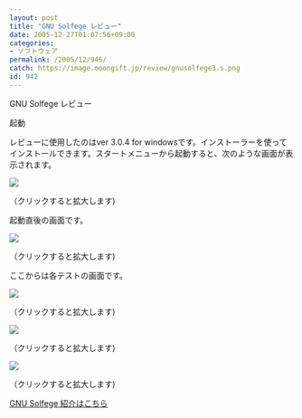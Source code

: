 ```yaml
---
layout: post
title: "GNU Solfege レビュー"
date: 2005-12-27T01:07:56+09:00
categories:
- ソフトウェア
permalink: /2005/12/946/
catch: https://image.moongift.jp/review/gnusolfege3.s.png
id: 942
---
```

GNU Solfege レビュー  
<!--more-->

起動

  

レビューに使用したのはver 3.0.4 for windowsです。インストーラーを使ってインストールできます。スタートメニューから起動すると、次のような画面が表示されます。

  

[![](https://image.moongift.jp/review/gnusolfege1.s.png)](https://image.moongift.jp/review/gnusolfege1.png)  
  
（クリックすると拡大します)

  

起動直後の画面です。

  

[![](https://image.moongift.jp/review/gnusolfege2.s.png)](https://image.moongift.jp/review/gnusolfege2.png)  
  
（クリックすると拡大します)

  

ここからは各テストの画面です。

  

[![](https://image.moongift.jp/review/gnusolfege3.s.png)](https://image.moongift.jp/review/gnusolfege3.png)  
  
（クリックすると拡大します)

  

[![](https://image.moongift.jp/review/gnusolfege4.s.png)](https://image.moongift.jp/review/gnusolfege4.png)  
  
（クリックすると拡大します)

  

[![](https://image.moongift.jp/review/gnusolfege5.s.png)](https://image.moongift.jp/review/gnusolfege5.png)  
  
（クリックすると拡大します)

  

[GNU Solfege 紹介はこちら](http://oss.moongift.jp/intro/i-921.html)

